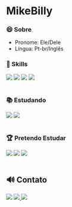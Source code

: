 # MikeBilly

### 😄 Sobre 
 - Pronome: Ele/Dele
 - Língua: Pt-br/Inglês
### 🚀 Skills

<div>
  <img src="https://img.shields.io/badge/HTML5-E34F26?style=for-the-badge&logo=html5&logoColor=white">
  <img src="https://img.shields.io/badge/JavaScript-323330?style=for-the-badge&logo=javascript&logoColor=F7DF1E">
  <img src="https://img.shields.io/badge/CSS3-1572B6?style=for-the-badge&logo=css3&logoColor=white">
  <img src="https://img.shields.io/badge/Java-ED8B00?style=for-the-badge&logo=java&logoColor=white">
</div><br>

### 📚 Estudando

 <div>
  <img src="https://img.shields.io/badge/Bootstrap-563D7C?style=for-the-badge&logo=bootstrap&logoColor=white">
  <img src="https://img.shields.io/badge/jQuery-0769AD?style=for-the-badge&logo=jquery&logoColor=white">  
 </div><br>
 
 ### 🏆 Pretendo Estudar
 
  <div>
  <img src="https://img.shields.io/badge/MySQL-00000F?style=for-the-badge&logo=mysql&logoColor=white">
  <img src="https://img.shields.io/badge/React-20232A?style=for-the-badge&logo=react&logoColor=61DAFB">
  <img src="https://img.shields.io/badge/PHP-777BB4?style=for-the-badge&logo=php&logoColor=white">
  </div><br>
  
 ## 🔊 Contato
 <div>
 <a href="https://www.linkedin.com/in/michel-marques-510416232/" target="_blank"><img src="https://img.shields.io/badge/LinkedIn-0077B5?style=for-the-badge&logo=linkedin&logoColor=white"></a>
 <a href="https://www.instagram.com/mr.mmarques/" target="_blank"><img src="https://img.shields.io/badge/Instagram-E4405F?style=for-the-badge&logo=instagram&logoColor=white"</a>
 <a href="https://twitter.com/Smch12nntynn" target="_black"><img src="https://img.shields.io/badge/Twitter-1DA1F2?style=for-the-badge&logo=twitter&logoColor=white"></a>
 </div>
